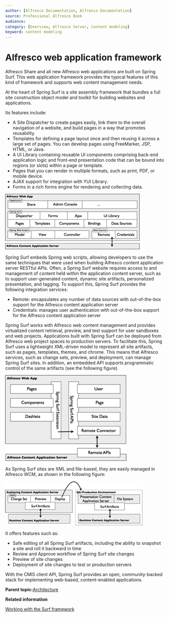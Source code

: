 ```yaml
---
author: [Alfresco Documentation, Alfresco Documentation]
source: Professional Alfresco Book
audience: 
category: [Overview, Alfresco Server, Content modeling]
keyword: content modeling
---
```


# Alfresco web application framework

Alfresco Share and all new Alfresco web applications are built on Spring Surf. This web application framework provides the typical features of this kind of framework and supports web content management needs.

At the heart of Spring Surf is a site assembly framework that bundles a full site construction object model and toolkit for building websites and applications.

Its features include:

-   A Site Dispatcher to create pages easily, link them to the overall navigation of a website, and build pages in a way that promotes reusability.
-   Templates for defining a page layout once and then reusing it across a large set of pages. You can develop pages using FreeMarker, JSP, HTML, or Java.
-   A UI Library containing reusable UI components comprising back-end application logic and front-end presentation code that can be bound into regions \(or slots\) within a page or template.
-   Pages that you can render in multiple formats, such as print, PDF, or mobile device.
-   AJAX support for integration with YUI Library.
-   Forms in a rich forms engine for rendering and collecting data.

![](../images/2-14.png)

Spring Surf embeds Spring web scripts, allowing developers to use the same techniques that were used when building Alfresco content application server RESTful APIs. Often, a Spring Surf website requires access to and management of content held within the application content server, such as to support user-generated content, dynamic site artifacts, personalized presentation, and tagging. To support this, Spring Surf provides the following integration services:

-   Remote: encapsulates any number of data sources with out-of-the-box support for the Alfresco content application server
-   Credentials: manages user authentication with out-of-the-box support for the Alfresco content application server

Spring Surf works with Alfresco web content management and provides virtualized content retrieval, preview, and test support for user sandboxes and web projects. Applications built with Spring Surf can be deployed from Alfresco web project spaces to production servers. To facilitate this, Spring Surf uses a lightweight XML-driven model to represent all site artifacts, such as pages, templates, themes, and chrome. This means that Alfresco services, such as change sets, preview, and deployment, can manage Spring Surf sites. In addition, an embedded API supports programmatic control of the same artifacts \(see the following figure\).

![](../images/2-15.png)

As Spring Surf sites are XML and file-based, they are easily managed in Alfresco WCM, as shown in the following figure:

![](../images/2-16.png)

It offers features such as:

-   Safe editing of all Spring Surf artifacts, including the ability to snapshot a site and roll it backward in time
-   Review and Approve workflow of Spring Surf site changes
-   Preview of site changes
-   Deployment of site changes to test or production servers

With the CMIS client API, Spring Surf provides an open, community-backed stack for implementing web-based, content-enabled applications.

**Parent topic:**[Architecture](../concepts/alfresco-arch-about.md)

**Related information**  


[Working with the Surf framework](surf-fwork-intro.md)

